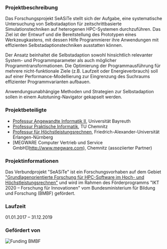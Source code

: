 ### Projektbeschreibung

Das Forschungsprojekt SeASiTe stellt sich der Aufgabe, eine systematische
Untersuchung von Selbstadaption für zeitschrittbasierte Simulationstechniken
auf heterogenen HPC-Systemen durchzuführen. Das Ziel ist der Entwurf und die
Bereitstellung des Prototypen eines Werkzeugkastens, mit dessen Hilfe
Programmierer ihre Anwendungen mit effizienten Selbstadaptionstechniken
ausstatten können.

Der Ansatz beinhaltet die Selbstadaption sowohl hinsichtlich relevanter
System- und Programmparameter als auch möglicher Programmtransformationen. Die
Optimierung der Programmausführung für mehrere nicht-funktionale Ziele
(z.B. Laufzeit oder Energieverbrauch) soll auf einer Performance-Modellierung
zur Eingrenzung des Suchraums effizienter Programmvarianten aufbauen.

Anwendungsunabhängige Methoden und Strategien zur Selbstadaption sollen in
einem Autotuning-Navigator gekapselt werden.

### Projektbeteiligte

* [Professur Angewandte Informatik II](http://www.ai2.uni-bayreuth.de), Universität Bayreuth
* [Professur Praktische Informatik](https://www.tu-chemnitz.de/informatik/PI/), TU Chemnitz
* [Professur für Höchstleistungsrechnen](http://www.hpc.informatik.uni-erlangen.de/), Friedrich-Alexander-Universität Erlangen-Nürnberg
* [MEGWARE Computer Vertrieb und Service GmbH])http://www.megware.com), Chemnitz (assoziierter Partner)

### Projektinformationen

Das Verbundprojekt "SeASiTe" ist ein Forschungsvorhaben auf dem Gebiet
["Grundlagenorientierte Forschung für HPC-Software im Hoch- und
Höchstleistungsrechnen"](https://www.bmbf.de/foerderungen/bekanntmachung.php?B=1105)
und wird im Rahmen des Förderprogramms "IKT 2020 – Forschung für Innovationen"
vom Bundesministerium für Bildung und Forschung (BMBF) gefördert.

### Laufzeit

01.01.2017 – 31.12.2019 

### Gefördert von

![Funding BMBF](https://raw.githubusercontent.com/wiki/RRZE-HPC/likwid/images/BMBF.png)
